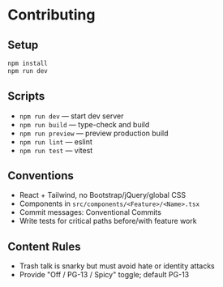 # Contributing

## Setup
```bash
npm install
npm run dev
```

## Scripts
- `npm run dev` — start dev server
- `npm run build` — type-check and build
- `npm run preview` — preview production build
- `npm run lint` — eslint
- `npm run test` — vitest

## Conventions
- React + Tailwind, no Bootstrap/jQuery/global CSS
- Components in `src/components/<Feature>/<Name>.tsx`
- Commit messages: Conventional Commits
- Write tests for critical paths before/with feature work

## Content Rules
- Trash talk is snarky but must avoid hate or identity attacks
- Provide "Off / PG-13 / Spicy" toggle; default PG-13
